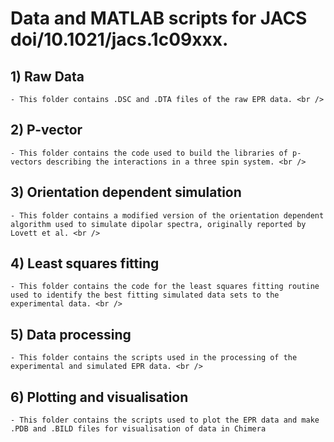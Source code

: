 # Data and MATLAB scripts for JACS doi/10.1021/jacs.1c09xxx.

## 1) Raw Data 
    - This folder contains .DSC and .DTA files of the raw EPR data. <br /> 
## 2) P-vector <br />
    - This folder contains the code used to build the libraries of p-vectors describing the interactions in a three spin system. <br />
## 3) Orientation dependent simulation <br />
    - This folder contains a modified version of the orientation dependent algorithm used to simulate dipolar spectra, originally reported by Lovett et al. <br />
## 4) Least squares fitting <br />
    - This folder contains the code for the least squares fitting routine used to identify the best fitting simulated data sets to the experimental data. <br />
## 5) Data processing <br />
    - This folder contains the scripts used in the processing of the experimental and simulated EPR data. <br />
## 6) Plotting and visualisation <br />
    - This folder contains the scripts used to plot the EPR data and make .PDB and .BILD files for visualisation of data in Chimera
